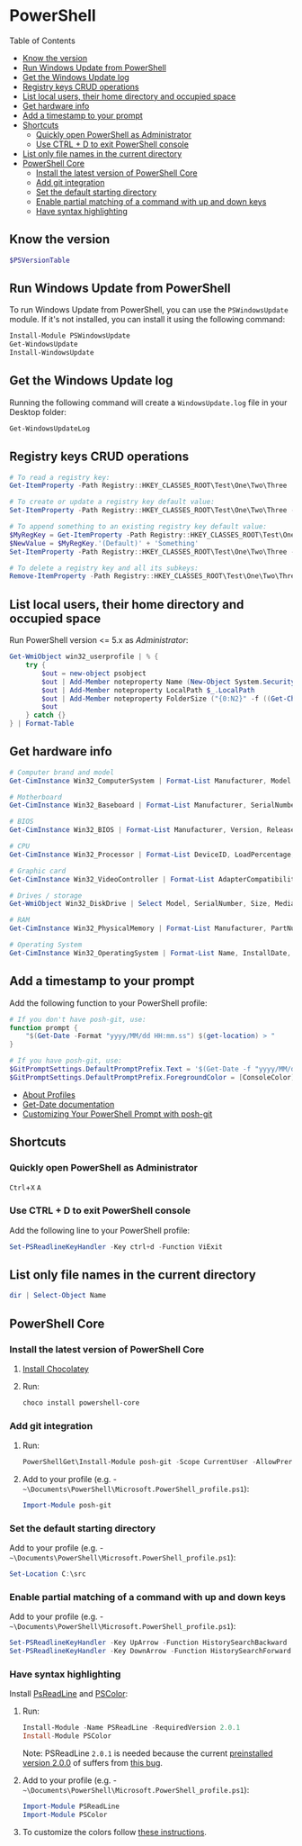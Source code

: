 # PowerShell 

Table of Contents
<!-- START doctoc generated TOC please keep comment here to allow auto update -->
<!-- DON'T EDIT THIS SECTION, INSTEAD RE-RUN doctoc TO UPDATE -->
<!-- generated with [DocToc](https://github.com/thlorenz/doctoc) -->

- [Know the version](#know-the-version)
- [Run Windows Update from PowerShell](#run-windows-update-from-powershell)
- [Get the Windows Update log](#get-the-windows-update-log)
- [Registry keys CRUD operations](#registry-keys-crud-operations)
- [List local users, their home directory and occupied space](#list-local-users-their-home-directory-and-occupied-space)
- [Get hardware info](#get-hardware-info)
- [Add a timestamp to your prompt](#add-a-timestamp-to-your-prompt)
- [Shortcuts](#shortcuts)
  - [Quickly open PowerShell as Administrator](#quickly-open-powershell-as-administrator)
  - [Use CTRL + D to exit PowerShell console](#use-ctrl--d-to-exit-powershell-console)
- [List only file names in the current directory](#list-only-file-names-in-the-current-directory)
- [PowerShell Core](#powershell-core)
  - [Install the latest version of PowerShell Core](#install-the-latest-version-of-powershell-core)
  - [Add git integration](#add-git-integration)
  - [Set the default starting directory](#set-the-default-starting-directory)
  - [Enable partial matching of a command with up and down keys](#enable-partial-matching-of-a-command-with-up-and-down-keys)
  - [Have syntax highlighting](#have-syntax-highlighting)

<!-- END doctoc generated TOC please keep comment here to allow auto update -->

## Know the version

```powershell
$PSVersionTable
```

## Run Windows Update from PowerShell

To run Windows Update from PowerShell, you can use the `PSWindowsUpdate` module. If it's not installed, you can install it using the following command:

```powershell
Install-Module PSWindowsUpdate
Get-WindowsUpdate
Install-WindowsUpdate
```
## Get the Windows Update log

Running the following command will create a `WindowsUpdate.log` file in your Desktop folder:

```powershell
Get-WindowsUpdateLog
```

## Registry keys CRUD operations

```powershell
# To read a registry key:
Get-ItemProperty -Path Registry::HKEY_CLASSES_ROOT\Test\One\Two\Three

# To create or update a registry key default value:
Set-ItemProperty -Path Registry::HKEY_CLASSES_ROOT\Test\One\Two\Three -Name '(Default)' -Value 'NewValue'

# To append something to an existing registry key default value:
$MyRegKey = Get-ItemProperty -Path Registry::HKEY_CLASSES_ROOT\Test\One\Two\Three
$NewValue = $MyRegKey.'(Default)' + 'Something'
Set-ItemProperty -Path Registry::HKEY_CLASSES_ROOT\Test\One\Two\Three -Name '(Default)' -Value $NewValue

# To delete a registry key and all its subkeys:
Remove-ItemProperty -Path Registry::HKEY_CLASSES_ROOT\Test\One\Two\Three -Recurse 
```

## List local users, their home directory and occupied space

Run PowerShell version <= 5.x as *Administrator*:

```powershell
Get-WmiObject win32_userprofile | % { 
    try {
        $out = new-object psobject
        $out | Add-Member noteproperty Name (New-Object System.Security.Principal.SecurityIdentifier($_.SID)).Translate([System.Security.Principal.NTAccount]).Value
        $out | Add-Member noteproperty LocalPath $_.LocalPath
        $out | Add-Member noteproperty FolderSize ("{0:N2}" -f ((Get-ChildItem -Recurse -Force -ErrorAction SilentlyContinue $_.LocalPath | Measure-Object -Property Length -Sum -ErrorAction SilentlyContinue).Sum / 1MB) + " MB")
        $out
    } catch {}
} | Format-Table
```

## Get hardware info

```powershell
# Computer brand and model
Get-CimInstance Win32_ComputerSystem | Format-List Manufacturer, Model

# Motherboard
Get-CimInstance Win32_Baseboard | Format-List Manufacturer, SerialNumber, Version, Product

# BIOS
Get-CimInstance Win32_BIOS | Format-List Manufacturer, Version, ReleaseDate, SMBIOSBIOSVersion, SMBIOSMajorVersion, SMBIOSMinorVersion, SystemBiosMajorVersion, SystemBiosMinorVersion

# CPU
Get-CimInstance Win32_Processor | Format-List DeviceID, LoadPercentage, MaxClockSpeed, ProcessorType, SocketDesignation, Description, Name, CurrentClockSpeed, Manufacturer, NumberOfCores, NumberOfEnabledCore, NumberOfLogicalProcessors, ProcessorId, ThreadCount

# Graphic card
Get-CimInstance Win32_VideoController | Format-List AdapterCompatibility, Caption, Description, Name, PNPDeviceID, VideoModeDescription, VideoProcessor

# Drives / storage
Get-WmiObject Win32_DiskDrive | Select Model, SerialNumber, Size, MediaType

# RAM
Get-CimInstance Win32_PhysicalMemory | Format-List Manufacturer, PartNumber, SerialNumber, Tag, BankLabel, Capacity, Speed, ConfiguredClockSpeed, DeviceLocator

# Operating System
Get-CimInstance Win32_OperatingSystem | Format-List Name, InstallDate, LastBootUpTime, NumberOfUsers, Version, BuildNumber, SerialNumber
```

## Add a timestamp to your prompt

Add the following function to your PowerShell profile:

```powershell
# If you don't have posh-git, use:
function prompt {            
    "$(Get-Date -Format "yyyy/MM/dd HH:mm.ss") $(get-location) > "
}

# If you have posh-git, use:
$GitPromptSettings.DefaultPromptPrefix.Text = '$(Get-Date -f "yyyy/MM/dd HH:mm.ss") '
$GitPromptSettings.DefaultPromptPrefix.ForegroundColor = [ConsoleColor]::Magenta
```

- [About Profiles](https://docs.microsoft.com/en-us/powershell/module/microsoft.powershell.core/about/about_profiles?view=powershell-7)
- [Get-Date documentation](https://docs.microsoft.com/en-us/powershell/module/microsoft.powershell.utility/get-date?view=powershell-7)
- [Customizing Your PowerShell Prompt with posh-git](https://github.com/dahlbyk/posh-git/wiki/Customizing-Your-PowerShell-Prompt)

## Shortcuts

### Quickly open PowerShell as Administrator

`Ctrl`+`X` `A`

### Use CTRL + D to exit PowerShell console

Add the following line to your PowerShell profile:

```powershell
Set-PSReadlineKeyHandler -Key ctrl+d -Function ViExit
``` 

## List only file names in the current directory

```powershell
dir | Select-Object Name
``` 

## PowerShell Core

### Install the latest version of PowerShell Core

1. [Install Chocolatey](https://chocolatey.org/install)

1. Run:

   ```powershell
   choco install powershell-core
   ```

### Add git integration

1. Run:

   ```powershell
   PowerShellGet\Install-Module posh-git -Scope CurrentUser -AllowPrerelease -Force
   ```

2. Add to your profile (e.g. - `~\Documents\PowerShell\Microsoft.PowerShell_profile.ps1`):

   ```powershell
   Import-Module posh-git
   ```

### Set the default starting directory

Add to your profile (e.g. - `~\Documents\PowerShell\Microsoft.PowerShell_profile.ps1`):

```powershell
Set-Location C:\src
```

### Enable partial matching of a command with up and down keys

Add to your profile (e.g. - `~\Documents\PowerShell\Microsoft.PowerShell_profile.ps1`):

```powershell
Set-PSReadlineKeyHandler -Key UpArrow -Function HistorySearchBackward
Set-PSReadlineKeyHandler -Key DownArrow -Function HistorySearchForward
```

### Have syntax highlighting

Install [PsReadLine](https://github.com/PowerShell/PSReadLine) and [PSColor](https://github.com/Davlind/PSColor):

1. Run:

   ```powershell
   Install-Module -Name PSReadLine -RequiredVersion 2.0.1
   Install-Module PSColor
   ```

   Note: PSReadLine `2.0.1` is needed because the current [preinstalled version 2.0.0](https://github.com/PowerShell/PSReadLine/releases) of suffers from [this bug](https://github.com/PowerShell/PSReadLine/issues/854).

2. Add to your profile (e.g. - `~\Documents\PowerShell\Microsoft.PowerShell_profile.ps1`):

   ```powershell
   Import-Module PSReadLine
   Import-Module PSColor
   ```

3. To customize the colors follow [these instructions](https://github.com/Davlind/PSColor#configuration).
